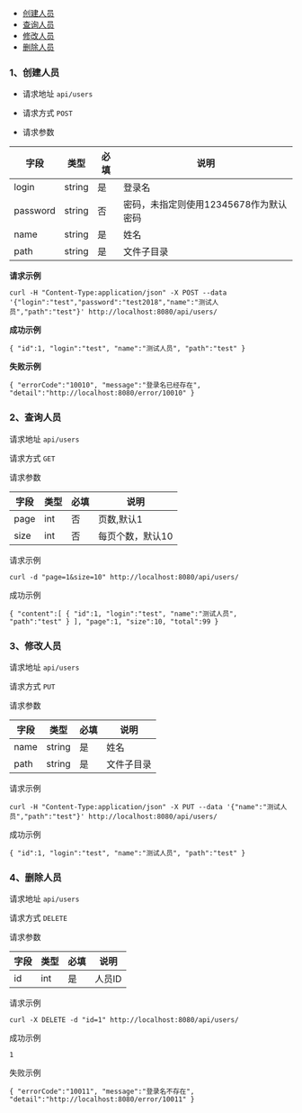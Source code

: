 
* [创建人员](#1创建人员)
* [查询人员](#2查询人员)
* [修改人员](#3修改人员)
* [删除人员](#4删除人员)


### 1、创建人员

- 请求地址  ``api/users``

- 请求方式 ``POST``

- 请求参数

|字段|类型|必填|说明|
|----|----|----|----|
|login|string|是|登录名|
|password|string|否|密码，未指定则使用12345678作为默认密码|
|name|string|是|姓名|
|path|string|是|文件子目录|

**请求示例**

``
curl -H "Content-Type:application/json" -X POST --data '{"login":"test","password":"test2018","name":"测试人员","path":"test"}' http://localhost:8080/api/users/
``

**成功示例**

``
{
  "id":1,
  "login":"test",
  "name":"测试人员",
  "path":"test"
}
``

**失败示例**

``
{
  "errorCode":"10010",
  "message":"登录名已经存在",
  "detail":"http://localhost:8080/error/10010"
}
``
### 2、查询人员

请求地址  ``api/users``

请求方式 ``GET``

请求参数

|字段|类型|必填|说明|
|----|----|----|----|
|page|int|否|页数,默认1|
|size|int|否|每页个数，默认10|

请求示例

``
curl -d "page=1&size=10" http://localhost:8080/api/users/
``

成功示例

``
{
  "content":[
    {
      "id":1,
      "login":"test",
      "name":"测试人员",
      "path":"test"
    }
  ],
  "page":1,
  "size":10,
  "total":99
}
``

### 3、修改人员

请求地址  ``api/users``

请求方式 ``PUT``

请求参数

|字段|类型|必填|说明|
|----|----|----|----|
|name|string|是|姓名|
|path|string|是|文件子目录|

请求示例

``
curl -H "Content-Type:application/json" -X PUT --data '{"name":"测试人员","path":"test"}' http://localhost:8080/api/users/
``

成功示例

``
{
  "id":1,
  "login":"test",
  "name":"测试人员",
  "path":"test"
}
``

### 4、删除人员

请求地址  ``api/users``

请求方式 ``DELETE``

请求参数

|字段|类型|必填|说明|
|----|----|----|----|
|id|int|是|人员ID|

请求示例

``
curl -X DELETE -d "id=1" http://localhost:8080/api/users/
``

成功示例

``
1
``

失败示例

``
{
  "errorCode":"10011",
  "message":"登录名不存在",
  "detail":"http://localhost:8080/error/10011"
}
``
